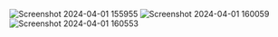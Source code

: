 ![Screenshot 2024-04-01 155955](https://github.com/Skyy-Banerjee/Node-Task-Manager/assets/51888502/be9f4efc-d4c3-4fce-bf45-ca2050b5f8c4)
![Screenshot 2024-04-01 160059](https://github.com/Skyy-Banerjee/Node-Task-Manager/assets/51888502/6b945749-c64b-4a39-b1af-662c7101e0dc)
![Screenshot 2024-04-01 160553](https://github.com/Skyy-Banerjee/Node-Task-Manager/assets/51888502/aaad015a-7b35-4d9e-b007-d085e2228e09)

